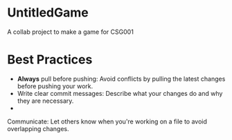 # UntitledGame
A collab project to make a game for CSG001

# Best Practices
- **Always** pull before pushing: Avoid conflicts by pulling the latest changes before pushing your work.
- Write clear commit messages: Describe what your changes do and why they are necessary.
-
 Communicate: Let others know when you're working on a file to avoid overlapping changes.
